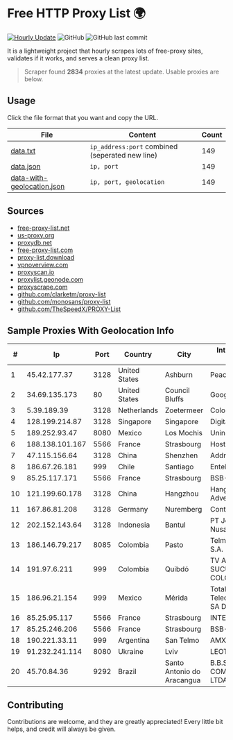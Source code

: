 
# Free HTTP Proxy List 🌍

[![Hourly Update](https://github.com/mertguvencli/http-proxy-list/actions/workflows/main.yml/badge.svg?branch=main)](https://github.com/mertguvencli/http-proxy-list/actions/workflows/main.yml)
![GitHub](https://img.shields.io/github/license/mertguvencli/http-proxy-list)
![GitHub last commit](https://img.shields.io/github/last-commit/mertguvencli/http-proxy-list)

It is a lightweight project that hourly scrapes lots of free-proxy sites, validates if it works, and serves a clean proxy list.


> Scraper found **2834** proxies at the latest update. Usable proxies are below.

## Usage

Click the file format that you want and copy the URL.


|File|Content|Count|
|----|-------|-----|
|[data.txt](https://raw.githubusercontent.com/mertguvencli/http-proxy-list/main/proxy-list/data.txt)|`ip_address:port` combined (seperated new line)|149|
|[data.json](https://raw.githubusercontent.com/mertguvencli/http-proxy-list/main/proxy-list/data.json)|`ip, port`|149|
|[data-with-geolocation.json](https://raw.githubusercontent.com/mertguvencli/http-proxy-list/main/proxy-list/data-with-geolocation.json)|`ip, port, geolocation`|149|

## Sources

* [free-proxy-list.net](https://free-proxy-list.net)
* [us-proxy.org](https://www.us-proxy.org)
* [proxydb.net](http://proxydb.net)
* [free-proxy-list.com](https://free-proxy-list.com/?page=&port=&type%5B%5D=http&type%5B%5D=https&up_time=0&search=Search)
* [proxy-list.download](https://www.proxy-list.download/HTTP)
* [vpnoverview.com](https://vpnoverview.com/privacy/anonymous-browsing/free-proxy-servers)
* [proxyscan.io](https://www.proxyscan.io)
* [proxylist.geonode.com](https://proxylist.geonode.com/api/proxy-list?limit=300&page=1&sort_by=lastChecked&sort_type=desc&protocols=http,https)
* [proxyscrape.com](https://api.proxyscrape.com/v2/?request=displayproxies&protocol=http&timeout=10000&country=all&ssl=all&anonymity=all)
* [github.com/clarketm/proxy-list](https://raw.githubusercontent.com/clarketm/proxy-list/master/proxy-list-raw.txt)
* [github.com/monosans/proxy-list](https://raw.githubusercontent.com/monosans/proxy-list/main/proxies/http.txt)
* [github.com/TheSpeedX/PROXY-List](https://raw.githubusercontent.com/TheSpeedX/PROXY-List/master/http.txt)


## Sample Proxies With Geolocation Info

|#|Ip|Port|Country|City|Internet Service Provider|
|-|--|----|-------|----|-------------------------|
|1|45.42.177.37|3128|United States|Ashburn|PeaceWeb|
|2|34.69.135.173|80|United States|Council Bluffs|Google LLC|
|3|5.39.189.39|3128|Netherlands|Zoetermeer|ColoCenter b.v.|
|4|128.199.214.87|3128|Singapore|Singapore|DigitalOcean, LLC|
|5|189.252.93.47|8080|Mexico|Los Mochis|Uninet S.A. de C.V.|
|6|188.138.101.167|5566|France|Strasbourg|Host Europe GmbH|
|7|47.115.156.64|3128|China|Shenzhen|Addresses CNNIC|
|8|186.67.26.181|999|Chile|Santiago|Entel Chile S.A.|
|9|85.25.117.171|5566|France|Strasbourg|BSB-SERVICE|
|10|121.199.60.178|3128|China|Hangzhou|Hangzhou Alibaba Advertising Co|
|11|167.86.81.208|3128|Germany|Nuremberg|Contabo GmbH|
|12|202.152.143.64|3128|Indonesia|Bantul|PT Jembatan Citra Nusantara|
|13|186.146.79.217|8085|Colombia|Pasto|Telmex Colombia S.A.|
|14|191.97.6.211|999|Colombia|Quibdó|TV AZTECA SUCURSAL COLOMBIA|
|15|186.96.21.154|999|Mexico|Mérida|Total Play Telecomunicaciones SA De CV|
|16|85.25.95.117|5566|France|Strasbourg|INTERGENIA|
|17|85.25.246.206|5566|France|Strasbourg|BSB-SERVICE|
|18|190.221.33.11|999|Argentina|San Telmo|AMX Argentina S.A.|
|19|91.232.241.114|8080|Ukraine|Lviv|LEOTEL Ltd.|
|20|45.70.84.36|9292|Brazil|Santo Antonio do Aracangua|B.B.S COMUNICAÔÔES LTDA ME|



## Contributing

Contributions are welcome, and they are greatly appreciated! Every
little bit helps, and credit will always be given.

